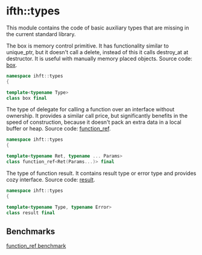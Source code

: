 # ifth::types

This module contains the code of basic auxiliary types that are missing in the current standard library.

The box is memory control primitive. It has functionality similar to unique_ptr, but it doesn't call a delete, instead of this it calls destroy_at at destructor. It is useful with manually memory placed objects. Source code: [box](include/types/box.h).

```cpp
namespace ihft::types
{

template<typename Type>
class box final
```

The type of delegate for calling a function over an interface without ownership. It provides a similar call price, but significantly benefits in the speed of construction, because it doesn't pack an extra data in a local buffer or heap. Source code: [function_ref](include/types/function_ref.h).

```cpp
namespace ihft::types
{

template<typename Ret, typename ... Params>
class function_ref<Ret(Params...)> final
```

The type of function result. It contains result type or error type and provides cozy interface. Source code: [result](include/types/result.h).

```cpp
namespace ihft::types
{

template<typename Type, typename Error>
class result final
```

## Benchmarks

[function_ref benchmark](benchmark/benchmark_function_ref.cpp)
